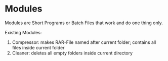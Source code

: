 # Modules
Modules are Short Programs or Batch Files that work and do one thing only. 


Existing Modules:
1) Compressor: makes RAR-File named after current folder; contains all files inside current folder
2) Cleaner: deletes all empty folders inside current directory

